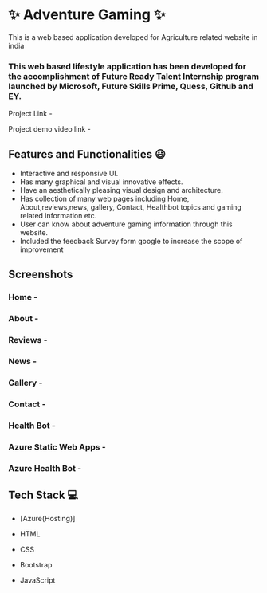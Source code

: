 # ✨ Adventure Gaming ✨

This is a web based application developed for Agriculture related website in india

### This web based lifestyle application has been developed for the accomplishment of Future Ready Talent Internship program launched by Microsoft, Future Skills Prime, Quess, Github and EY.


Project Link - 



Project demo video link -


## Features and Functionalities 😃

- Interactive and responsive UI.
- Has many graphical and visual innovative effects.
- Have an aesthetically pleasing visual design and architecture.
- Has collection of many web pages including Home, About,reviews,news, gallery, Contact, Healthbot topics and gaming related information etc.
- User can know about adventure gaming information through this website.
- Included the feedback Survey form google to increase the scope of improvement 

## Screenshots












### Home -






















### About -


















### Reviews -


















### News -





















### Gallery -















### Contact -

















### Health Bot -





















### Azure Static Web Apps -


















### Azure Health Bot -






















## Tech Stack 💻

- [Azure(Hosting)]

- HTML

- CSS

- Bootstrap

 - JavaScript
